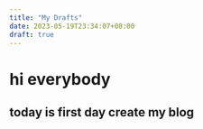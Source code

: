 ```yaml
---
title: "My Drafts"
date: 2023-05-19T23:34:07+08:00
draft: true
---
```


# hi everybody

## today is first day create my blog